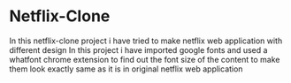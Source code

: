 # Netflix-Clone
In this netflix-clone project i have tried to make netflix web application with different design
In this project i have imported google fonts and
used a whatfont chrome extension to find out the font size of the content to make them look exactly same as it is in original netflix web application
